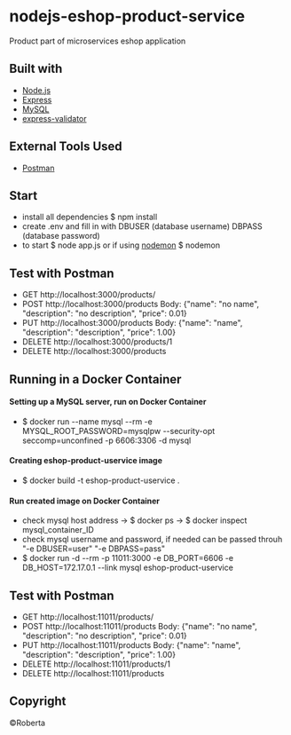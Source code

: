 # nodejs-eshop-product-service

Product part of microservices eshop application

## Built with
* [Node.js](https://nodejs.org/)
* [Express](https://expressjs.com/)
* [MySQL](https://www.mysql.com/)
* [express-validator](https://express-validator.github.io/docs/)

## External Tools Used
* [Postman](https://www.getpostman.com/)

## Start
* install all dependencies $ npm install
* create .env and fill in with DBUSER (database username) DBPASS (database password)
* to start $ node app.js or if using [nodemon](https://nodemon.io/) $ nodemon

## Test with Postman
* GET http://localhost:3000/products/
* POST http://localhost:3000/products Body: {"name": "no name", "description": "no description", "price": 0.01}
* PUT http://localhost:3000/products Body: {"name": "name", "description": "description", "price": 1.00}
* DELETE http://localhost:3000/products/1
* DELETE http://localhost:3000/products 

## Running in a Docker Container
#### Setting up a MySQL server, run on Docker Container
* $ docker run --name mysql --rm -e MYSQL_ROOT_PASSWORD=mysqlpw --security-opt seccomp=unconfined -p 6606:3306 -d mysql

#### Creating eshop-product-uservice image
* $ docker build -t eshop-product-uservice .

#### Run created image on Docker Container 
* check mysql host address -> $ docker ps -> $ docker inspect mysql_container_ID
* check mysql username and password, if needed can be passed throuh "-e DBUSER=user" "-e DBPASS=pass"
* $ docker run -d --rm -p 11011:3000 -e DB_PORT=6606 -e DB_HOST=172.17.0.1 --link mysql eshop-product-uservice

## Test with Postman
* GET http://localhost:11011/products/
* POST http://localhost:11011/products Body: {"name": "no name", "description": "no description", "price": 0.01}
* PUT http://localhost:11011/products Body: {"name": "name", "description": "description", "price": 1.00}
* DELETE http://localhost:11011/products/1
* DELETE http://localhost:11011/products 

## Copyright
©Roberta
